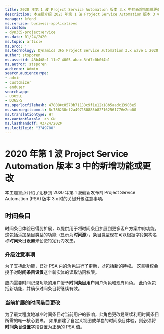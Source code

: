```yaml
---
title: 2020 年第 1 波 Project Service Automation 版本 3.x 中的新增功能或更改
description: 本主题介绍 2020 年第 1 波 Project Service Automation 版本 3 中的新增功能和更改。
manager: kfend
ms.service: business-applications
ms.custom:
- dyn365-projectservice
ms.date: 01/24/2020
ms.topic: article
ms.prod: ''
ms.technology: Dynamics 365 Project Service Automation 3.x wave 1 2020
author: stsporen
ms.assetid: 48b408c1-11e7-4005-abac-8fd7c0b064b1
ms.author: stsporen
audience: Admin
search.audienceType:
- admin
- customizer
- enduser
search.app:
- D365CE
- D365PS
ms.openlocfilehash: 478080c0570b71188c9f1e12b18b5aadc13903e5
ms.sourcegitcommit: 8c786230ef2a497280885b827162561776e2eb00
ms.translationtype: HT
ms.contentlocale: zh-CN
ms.lasthandoff: 03/24/2020
ms.locfileid: "3749700"
---
```

# <a name="whats-new-or-changed-in-project-service-automation-version-3-wave-1-2020"></a>2020 年第 1 波 Project Service Automation 版本 3 中的新增功能或更改
本主题重点介绍了迁移到 2020 年第 1 波最新发布的 Project Service Automation (PSA) 版本 3.x 时的关键升级注意事项。

## <a name="time-entry"></a>时间条目
时间条目体验已得到扩展，以提供用于将时间条目扩展到更多客户方案中的功能。 这包括添加条目类型的功能（显示为**时间源**），条目类型现在可以根据字段架构名称**时间条目设置**来促使特定行为发生。

### <a name="upgrade-consideration"></a>升级注意事项
为了支持此功能，已对 PSA 内的角色进行了更新，以包括新的特权。 这些特权会授予对**时间条目设置**这个新实体的读取访问权限。

应向需要时间记录功能的用户授予**时间条目用户**用户角色和现有角色。 此角色包括新功能，并确保时间条目将继续有效。

### <a name="currently-extended-time-entry-changes"></a>当前扩展的时间条目更改
为了最大程度地减小时间条目对当前用户的影响，此角色更改是继续利用时间条目所需的唯一核心要求。 如果创建了自定义视图或单独的时间条目体验，则必须将**时间条目设置**字段设置为正确的 PSA 值。
